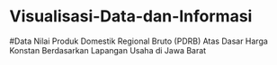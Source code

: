 # Visualisasi-Data-dan-Informasi
#Data Nilai Produk Domestik Regional Bruto (PDRB) Atas Dasar Harga Konstan Berdasarkan Lapangan Usaha di Jawa Barat
